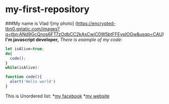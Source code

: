# my-first-repository
###My name is Vlad
![my photo] (https://encrypted-tbn0.gstatic.com/images?q=tbn:ANd9GcQnos6FT7zOdbCC2kAsCwiC0W5btFFEypIOGw&usqp=CAU)
**I'm javascript developer,**
*There is example of my code:*
```javascript
let isAlive=true;
do{
  code();
}
while(isAlive):

function code(){
  alert('Hello world')
}
```
This is Unordered list:
*[my facebook](https://facebook.com)
*[my website](https://github.com)
